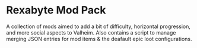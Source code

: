 # Rexabyte Mod Pack

A collection of mods aimed to add a bit of difficulty, horizontal progression, and more social aspects to Valheim. Also contains a script to manage merging JSON entries for mod items & the deafault epic loot configurations.